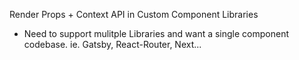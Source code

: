 Render Props + Context API in Custom Component Libraries
  - Need to support mulitple Libraries and want a single component codebase.
    ie. Gatsby, React-Router, Next...

 